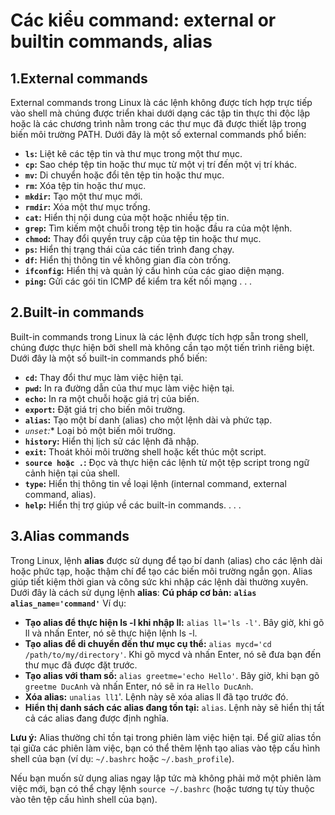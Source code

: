 # Các kiểu command: external or builtin commands, alias
## 1.External commands
External commands trong Linux là các lệnh không được tích hợp trực tiếp vào shell mà chúng được triển khai dưới dạng các tập tin thực thi độc lập hoặc là các chương trình nằm trong các thư mục đã được thiết lập trong biến môi trường PATH. Dưới đây là một số external commands phổ biến:
- **`ls`:** Liệt kê các tệp tin và thư mục trong một thư mục.
- **`cp`:** Sao chép tệp tin hoặc thư mục từ một vị trí đến một vị trí khác.
- **`mv`:** Di chuyển hoặc đổi tên tệp tin hoặc thư mục.
- **`rm`:** Xóa tệp tin hoặc thư mục.
- **`mkdir`:** Tạo một thư mục mới.
- **`rmdir`:** Xóa một thư mục trống.
- **`cat`:** Hiển thị nội dung của một hoặc nhiều tệp tin.
- **`grep`:** Tìm kiếm một chuỗi trong tệp tin hoặc đầu ra của một lệnh.
- **`chmod`:** Thay đổi quyền truy cập của tệp tin hoặc thư mục.
- **`ps`:** Hiển thị trạng thái của các tiến trình đang chạy.
- **`df`:** Hiển thị thông tin về không gian đĩa còn trống.
- **`ifconfig`:** Hiển thị và quản lý cấu hình của các giao diện mạng.
- **`ping`:** Gửi các gói tin ICMP để kiểm tra kết nối mạng
.
.
.

## 2.Built-in commands
Built-in commands trong Linux là các lệnh được tích hợp sẵn trong shell, chúng được thực hiện bởi shell mà không cần tạo một tiến trình riêng biệt. Dưới đây là một số built-in commands phổ biến:
- **`cd`:** Thay đổi thư mục làm việc hiện tại.
- **`pwd`:** In ra đường dẫn của thư mục làm việc hiện tại.
- **`echo`:** In ra một chuỗi hoặc giá trị của biến.
- **`export`:** Đặt giá trị cho biến môi trường.
- **`alias`:** Tạo một bí danh (alias) cho một lệnh dài và phức tạp.
- *`unset`:** Loại bỏ một biến môi trường.
- **`history`:** Hiển thị lịch sử các lệnh đã nhập.
- **`exit`:** Thoát khỏi môi trường shell hoặc kết thúc một script.
- **`source hoặc .`:** Đọc và thực hiện các lệnh từ một tệp script trong ngữ cảnh hiện tại của shell.
- **`type`:** Hiển thị thông tin về loại lệnh (internal command, external command, alias).
- **`help`:** Hiển thị trợ giúp về các built-in commands.
.
.
.

## 3.Alias commands
Trong Linux, lệnh **alias** được sử dụng để tạo bí danh (alias) cho các lệnh dài hoặc phức tạp, hoặc thậm chí để tạo các biến môi trường ngắn gọn. Alias giúp tiết kiệm thời gian và công sức khi nhập các lệnh dài thường xuyên. Dưới đây là cách sử dụng lệnh **alias**:
**Cú pháp cơ bản:**
**`alias alias_name='command'`**
Ví dụ:
- **Tạo alias để thực hiện ls -l khi nhập ll:**
`alias ll='ls -l'`. 
Bây giờ, khi gõ ll và nhấn Enter, nó sẽ thực hiện lệnh ls -l.
- **Tạo alias để di chuyển đến thư mục cụ thể:**
`alias mycd='cd /path/to/my/directory'`. 
Khi gõ mycd và nhấn Enter, nó sẽ đưa bạn đến thư mục đã được đặt trước.
- **Tạo alias với tham số:**
`alias greetme='echo Hello'`. 
Bây giờ, khi bạn gõ `greetme DucAnh` và nhấn Enter, nó sẽ in ra `Hello DucAnh`.
- **Xóa alias:**
`unalias ll1`'. 
Lệnh này sẽ xóa alias ll đã tạo trước đó.
- **Hiển thị danh sách các alias đang tồn tại:**
`alias`. 
Lệnh này sẽ hiển thị tất cả các alias đang được định nghĩa.

**Lưu ý:**
Alias thường chỉ tồn tại trong phiên làm việc hiện tại. Để giữ alias tồn tại giữa các phiên làm việc, bạn có thể thêm lệnh tạo alias vào tệp cấu hình shell của bạn (ví dụ: `~/.bashrc` hoặc `~/.bash_profile`).

Nếu bạn muốn sử dụng alias ngay lập tức mà không phải mở một phiên làm việc mới, bạn có thể chạy lệnh `source ~/.bashrc` (hoặc tương tự tùy thuộc vào tên tệp cấu hình shell của bạn).




